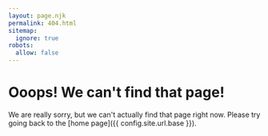 ```yaml
---
layout: page.njk
permalink: 404.html
sitemap:
  ignore: true
robots:
  allow: false
---
```


# Ooops! We can't find that page!

We are really sorry, but we can't actually find that page right now. Please try going back to the [home page]({{ config.site.url.base }}).
